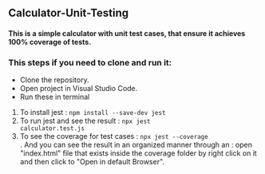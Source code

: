 ## Calculator-Unit-Testing
#### This is a simple calculator with unit test cases, that ensure it achieves 100% coverage of tests.

### This steps if you need to clone and run it: 
* Clone the repository.
* Open project in Visual Studio Code.
* Run these in terminal 
1. To install jest : <code>npm install --save-dev jest</code>
2. To run jest and see the result : <code>npx jest calculator.test.js</code>
3. To see the coverage for test cases : <code>npx jest --coverage  </code> . And you can see the result in an organized manner through an : open "index.html" file that exists inside the coverage folder by right click on it and then click to "Open in default Browser".

